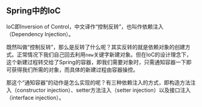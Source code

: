 ## Spring中的IoC

IoC即Inversion of Control，中文译作“控制反转”，也叫作依赖注入（Dependency Injection）。

既然叫做“控制反转”，那么是反转了什么呢？其实反转的就是依赖对象的创建方式。正常情况下我们自己回去利用`new`关键字新建对象。但在IoC的设计理念下，这个新建过程转交给了Spring的容器，即我们需要对象时，只需通知容器一下即可获得我们所需的对象，而具体的新建过程由容器操控。

那这个“通知容器”的动作是怎么实现的呢？有三种依赖注入的方式，即构造方法注入（constructor
injection）、setter方法注入（setter injection）以及接口注入（interface injection）。

